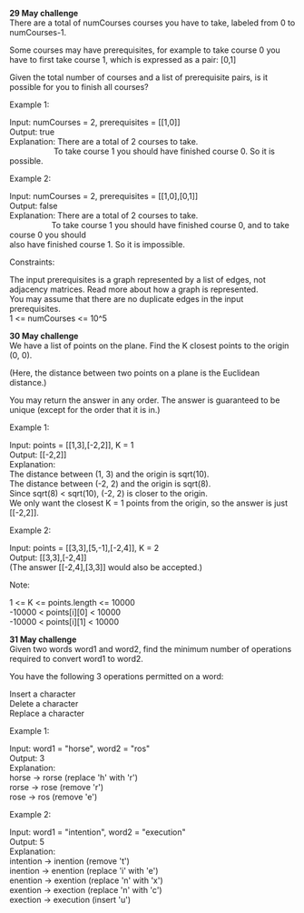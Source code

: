<strong>29 May challenge</strong></br>
There are a total of numCourses courses you have to take, labeled from 0 to numCourses-1.</br>

Some courses may have prerequisites, for example to take course 0 you have to first take course 1, which is expressed as a pair: [0,1]</br>

Given the total number of courses and a list of prerequisite pairs, is it possible for you to finish all courses?</br>

Example 1:</br>

Input: numCourses = 2, prerequisites = [[1,0]]</br>
Output: true</br>
Explanation: There are a total of 2 courses to take. </br>
           &nbsp;&emsp; &emsp;&emsp;&emsp;&emsp;To take course 1 you should have finished course 0. So it is possible.</br>
             
Example 2:</br>

Input: numCourses = 2, prerequisites = [[1,0],[0,1]]</br>
Output: false</br>
Explanation: There are a total of 2 courses to take. </br>
            &nbsp;&emsp;&emsp;&emsp;&emsp;&emsp;To take course 1 you should have finished course 0, and to take course 0 you should</br>
             also have finished course 1. So it is impossible.</br>
 

Constraints:</br>

The input prerequisites is a graph represented by a list of edges, not adjacency matrices. Read more about how a graph is represented.</br>
You may assume that there are no duplicate edges in the input prerequisites.</br>
1 <= numCourses <= 10^5</br>


<strong>30 May challenge</strong></br>
We have a list of points on the plane.  Find the K closest points to the origin (0, 0).</br>

(Here, the distance between two points on a plane is the Euclidean distance.)</br>

You may return the answer in any order.  The answer is guaranteed to be unique (except for the order that it is in.)</br>

 

Example 1:</br>

Input: points = [[1,3],[-2,2]], K = 1</br>
Output: [[-2,2]]</br>
Explanation: </br>
The distance between (1, 3) and the origin is sqrt(10).</br>
The distance between (-2, 2) and the origin is sqrt(8).</br>
Since sqrt(8) < sqrt(10), (-2, 2) is closer to the origin.</br>
We only want the closest K = 1 points from the origin, so the answer is just [[-2,2]].</br>

Example 2:</br>

Input: points = [[3,3],[5,-1],[-2,4]], K = 2</br>
Output: [[3,3],[-2,4]]</br>
(The answer [[-2,4],[3,3]] would also be accepted.)</br>
 

Note:</br>

1 <= K <= points.length <= 10000</br>
-10000 < points[i][0] < 10000</br>
-10000 < points[i][1] < 10000</br>

<strong>31 May challenge</strong></br>
Given two words word1 and word2, find the minimum number of operations required to convert word1 to word2.</br>

You have the following 3 operations permitted on a word:</br>

Insert a character</br>
Delete a character</br>
Replace a character</br>

Example 1:</br>

Input: word1 = "horse", word2 = "ros"</br>
Output: 3</br>
Explanation: </br>
horse -> rorse (replace 'h' with 'r')</br>
rorse -> rose (remove 'r')</br>
rose -> ros (remove 'e')</br>

Example 2:</br>

Input: word1 = "intention", word2 = "execution"</br>
Output: 5</br>
Explanation: </br>
intention -> inention (remove 't')</br>
inention -> enention (replace 'i' with 'e')</br>
enention -> exention (replace 'n' with 'x')</br>
exention -> exection (replace 'n' with 'c')</br>
exection -> execution (insert 'u')</br>
